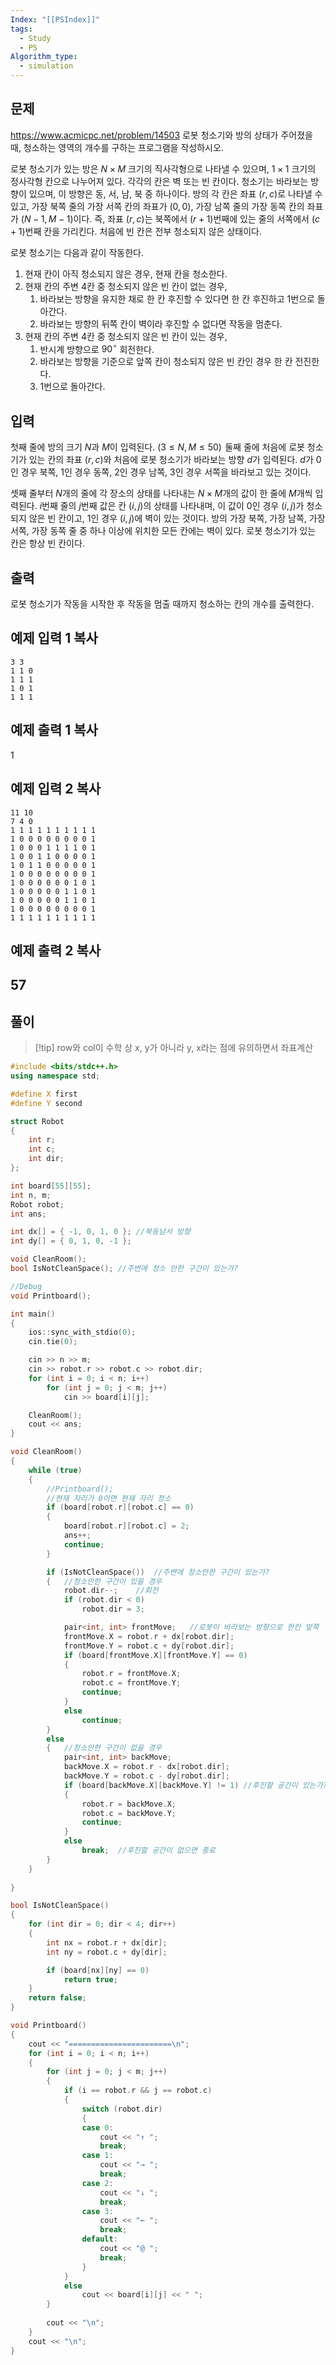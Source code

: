 ```yaml
---
Index: "[[PSIndex]]"
tags:
  - Study
  - PS
Algorithm_type:
  - simulation
---
```


## 문제
https://www.acmicpc.net/problem/14503
로봇 청소기와 방의 상태가 주어졌을 때, 청소하는 영역의 개수를 구하는 프로그램을 작성하시오.

로봇 청소기가 있는 방은 $N \times M$ 크기의 직사각형으로 나타낼 수 있으며, $1 \times 1$ 크기의 정사각형 칸으로 나누어져 있다. 각각의 칸은 벽 또는 빈 칸이다. 청소기는 바라보는 방향이 있으며, 이 방향은 동, 서, 남, 북 중 하나이다. 방의 각 칸은 좌표 $(r, c)$로 나타낼 수 있고, 가장 북쪽 줄의 가장 서쪽 칸의 좌표가 $(0, 0)$, 가장 남쪽 줄의 가장 동쪽 칸의 좌표가 $(N-1, M-1)$이다. 즉, 좌표 $(r, c)$는 북쪽에서 $(r+1)$번째에 있는 줄의 서쪽에서 $(c+1)$번째 칸을 가리킨다. 처음에 빈 칸은 전부 청소되지 않은 상태이다.

로봇 청소기는 다음과 같이 작동한다.

1. 현재 칸이 아직 청소되지 않은 경우, 현재 칸을 청소한다.
2. 현재 칸의 주변 $4$칸 중 청소되지 않은 빈 칸이 없는 경우,
	1. 바라보는 방향을 유지한 채로 한 칸 후진할 수 있다면 한 칸 후진하고 1번으로 돌아간다.
	2. 바라보는 방향의 뒤쪽 칸이 벽이라 후진할 수 없다면 작동을 멈춘다.
3. 현재 칸의 주변 $4$칸 중 청소되지 않은 빈 칸이 있는 경우,
	1. 반시계 방향으로 $90^\circ$ 회전한다.
	2. 바라보는 방향을 기준으로 앞쪽 칸이 청소되지 않은 빈 칸인 경우 한 칸 전진한다.
	3. 1번으로 돌아간다.

## 입력
첫째 줄에 방의 크기 $N$과 $M$이 입력된다. $(3 \le N, M \le 50)$  둘째 줄에 처음에 로봇 청소기가 있는 칸의 좌표 $(r, c)$와 처음에 로봇 청소기가 바라보는 방향 $d$가 입력된다. $d$가 $0$인 경우 북쪽, $1$인 경우 동쪽, $2$인 경우 남쪽, $3$인 경우 서쪽을 바라보고 있는 것이다.

셋째 줄부터 $N$개의 줄에 각 장소의 상태를 나타내는 $N \times M$개의 값이 한 줄에 $M$개씩 입력된다. $i$번째 줄의 $j$번째 값은 칸 $(i, j)$의 상태를 나타내며, 이 값이 $0$인 경우 $(i, j)$가 청소되지 않은 빈 칸이고, $1$인 경우 $(i, j)$에 벽이 있는 것이다. 방의 가장 북쪽, 가장 남쪽, 가장 서쪽, 가장 동쪽 줄 중 하나 이상에 위치한 모든 칸에는 벽이 있다. 로봇 청소기가 있는 칸은 항상 빈 칸이다.

## 출력

로봇 청소기가 작동을 시작한 후 작동을 멈출 때까지 청소하는 칸의 개수를 출력한다.

## 예제 입력 1 복사

```
3 3
1 1 0
1 1 1
1 0 1
1 1 1
```
## 예제 출력 1 복사

1

## 예제 입력 2 복사

```
11 10
7 4 0
1 1 1 1 1 1 1 1 1 1
1 0 0 0 0 0 0 0 0 1
1 0 0 0 1 1 1 1 0 1
1 0 0 1 1 0 0 0 0 1
1 0 1 1 0 0 0 0 0 1
1 0 0 0 0 0 0 0 0 1
1 0 0 0 0 0 0 1 0 1
1 0 0 0 0 0 1 1 0 1
1 0 0 0 0 0 1 1 0 1
1 0 0 0 0 0 0 0 0 1
1 1 1 1 1 1 1 1 1 1
```

## 예제 출력 2 복사

57
   
---
## 풀이
> [!tip] row와 col이 수학 상 x, y가 아니라 y, x라는 점에 유의하면서 좌표계산

```cpp
#include <bits/stdc++.h>
using namespace std;

#define X first
#define Y second

struct Robot
{
	int r;
	int c;
	int dir;
};

int board[55][55];
int n, m;
Robot robot;
int ans;

int dx[] = { -1, 0, 1, 0 };	//북동남서 방향
int dy[] = { 0, 1, 0, -1 };

void CleanRoom();
bool IsNotCleanSpace();	//주변에 청소 안한 구간이 있는가?

//Debug
void Printboard();

int main() 
{
	ios::sync_with_stdio(0);
	cin.tie(0);

	cin >> n >> m;
	cin >> robot.r >> robot.c >> robot.dir;
	for (int i = 0; i < n; i++)
		for (int j = 0; j < m; j++)
			cin >> board[i][j];

	CleanRoom();
	cout << ans;
}

void CleanRoom()
{
	while (true)
	{
		//Printboard();
		//현재 자리가 0이면 현재 자리 청소
		if (board[robot.r][robot.c] == 0)
		{
			board[robot.r][robot.c] = 2;
			ans++;
			continue;
		}

		if (IsNotCleanSpace())	//주변에 청소안한 구간이 있는가?
		{	//청소안한 구간이 있을 경우
			robot.dir--;	//회전
			if (robot.dir < 0)
				robot.dir = 3;

			pair<int, int> frontMove;	//로봇이 바라보는 방향으로 한칸 앞쪽
			frontMove.X = robot.r + dx[robot.dir];
			frontMove.Y = robot.c + dy[robot.dir];
			if (board[frontMove.X][frontMove.Y] == 0)
			{
				robot.r = frontMove.X;
				robot.c = frontMove.Y;
				continue;
			}
			else
				continue;
		}
		else
		{	//청소안한 구간이 없을 경우
			pair<int, int> backMove;
			backMove.X = robot.r - dx[robot.dir];
			backMove.Y = robot.c - dy[robot.dir];
			if (board[backMove.X][backMove.Y] != 1)	//후진할 공간이 있는가?
			{
				robot.r = backMove.X;
				robot.c = backMove.Y;
				continue;
			}
			else
				break;	//후진할 공간이 없으면 종료
		}
	}
	
}

bool IsNotCleanSpace()
{
	for (int dir = 0; dir < 4; dir++)
	{
		int nx = robot.r + dx[dir];
		int ny = robot.c + dy[dir];

		if (board[nx][ny] == 0)
			return true;
	}
	return false;
}

void Printboard()
{
	cout << "=======================\n";
	for (int i = 0; i < n; i++)
	{
		for (int j = 0; j < m; j++)
		{
			if (i == robot.r && j == robot.c)
			{
				switch (robot.dir)
				{
				case 0:
					cout << "↑ ";
					break;
				case 1:
					cout << "→ ";
					break;
				case 2:
					cout << "↓ ";
					break;
				case 3:
					cout << "← ";
					break;
				default:
					cout << "@ ";
					break;
				}
			}
			else
				cout << board[i][j] << " ";
		}
			
		cout << "\n";
	}
	cout << "\n";
}
```